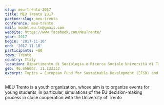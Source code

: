 ```yaml
---
slug: meu-trento-2017
title: MEU Trento 2017
partner-slug: meu-trento
conference: meu-trento
mail: model.eu.tn@gmail.com 
website: https://www.facebook.com/MeuTrento/
year: 2017
begin: '2017-11-16'
end: '2017-11-18'
participants: ~80
town: Trento
country: Italy
location: Dipartimento di Sociologia e Ricerca Sociale Università di Trento
geo: 46.066667, 11.133333
excerpt: Topics = European Fund for Sustainable Development (EFSD) and establishing EFSD Guarantee; EU Global Strategy in the area of Security and Defence and fighting terrorism
---
```

MEU Trento is a youth organization, whose aim is to organize events for young students, in particular, simulations of the EU decision-making process in close cooperation with the University of Trento
